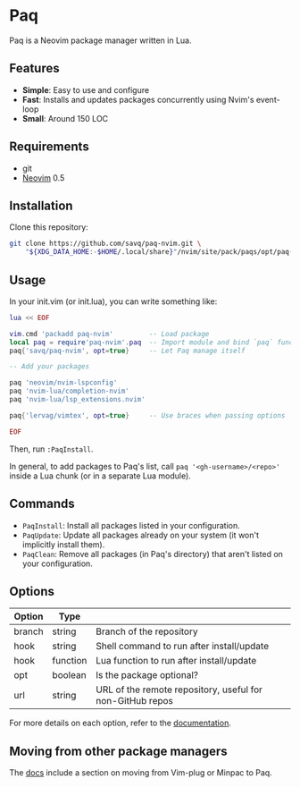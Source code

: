 # Paq

Paq is a Neovim package manager written in Lua.

## Features

- __Simple__: Easy to use and configure
- __Fast__:   Installs and updates packages concurrently using Nvim's event-loop
- __Small__:  Around 150 LOC


## Requirements

- git
- [Neovim](https://github.com/neovim/neovim) 0.5

## Installation

Clone this repository:

```sh
git clone https://github.com/savq/paq-nvim.git \
    "${XDG_DATA_HOME:-$HOME/.local/share}"/nvim/site/pack/paqs/opt/paq-nvim
```


## Usage

In your init.vim (or init.lua), you can write something like:

```lua
lua << EOF

vim.cmd 'packadd paq-nvim'         -- Load package
local paq = require'paq-nvim'.paq  -- Import module and bind `paq` function
paq{'savq/paq-nvim', opt=true}     -- Let Paq manage itself

-- Add your packages

paq 'neovim/nvim-lspconfig'
paq 'nvim-lua/completion-nvim'
paq 'nvim-lua/lsp_extensions.nvim'

paq{'lervag/vimtex', opt=true}     -- Use braces when passing options

EOF
```

Then, run `:PaqInstall`.

In general, to add packages to Paq's list, call `paq '<gh-username>/<repo>'`
inside a Lua chunk (or in a separate Lua module).

## Commands

- `PaqInstall`: Install all packages listed in your configuration.
- `PaqUpdate`: Update all packages already on your system (it won't implicitly install them).
- `PaqClean`: Remove all packages (in Paq's directory) that aren't listed on your configuration.


## Options

| Option | Type     |                                                           |
|--------|----------|-----------------------------------------------------------|
| branch | string   | Branch of the repository                                  |
| hook   | string   | Shell command to run after install/update                 |
| hook   | function | Lua function to run after install/update                  |
| opt    | boolean  | Is the package optional?                                  |
| url    | string   | URL of the remote repository, useful for non-GitHub repos |

For more details on each option, refer to the
[documentation](https://github.com/savq/paq-nvim/tree/master/doc/paq-nvim.txt).


## Moving from other package managers

The [docs](https://github.com/savq/paq-nvim/tree/master/doc/paq-nvim.txt)
include a section on moving from Vim-plug or Minpac to Paq.
